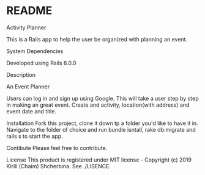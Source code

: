# README

Activity Planner

This is a Rails app to help the user be organized with planning an event. 

System Dependencies

Developed using Rails 6.0.0

Description

An Event Planner

Users can log in and sign up using Google.
This will take a user step by step in making an great event. Create and activity, location(with address) and event date and title.

Installation
Fork this project, clone it down tp a folder you'd like to have it in. Navigate to the folder of choice and run bundle isntall, rake db:migrate and rails s to start the app.

Contibute
Please feel free to contribute.

License
This product is registered under MIT license - Copyright (c) 2019 Kirill (Chaim) Shcherbina. See ./LISENCE.


